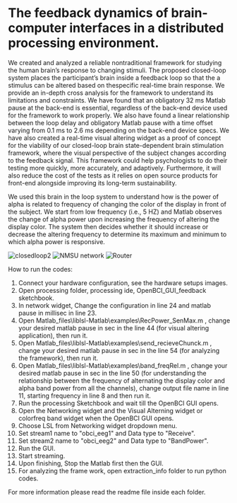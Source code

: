 # The feedback dynamics of brain-computer interfaces in a distributed processing environment.

We created and analyzed a reliable nontraditional framework for studying the human brain’s response to changing  stimuli. The proposed closed-loop system places the participant’s brain inside a feedback loop so that the a stimulus can be altered based on thespecific real-time brain response. We provide an in-depth cross analysis for the framework to understand its limitations and constraints.
We have found that an obligatory 32 ms Matlab pause at the back-end is essential,  regardless of the back-end device used for the framework to work properly. We also have found a linear relationship between the loop delay and obligatory Matlab pause with a time offset varying from 0.1 ms to 2.6 ms depending on the back-end device specs. We have also created a real-time visual altering widget as a proof of concept for the viability of our closed-loop brain state-dependent brain stimulation framework, where the visual perspective of the subject changes according to the feedback signal. 
This framework could help psychologists to do their testing more quickly, more accurately, and adaptively. Furthermore, it will also reduce the cost of the tests as it relies on open source products for front-end alongside improving its long-term sustainability.

 We used this brain in the loop system to understand how is the power of alpha is related to frequency of changing the color of the display in front of the subject. We start from low frequency (i.e., 5 HZ) and Matlab observes the change of alpha power upon increasing the frequency of altering the display color. The system then decides whether it should increase or decrease the altering frequency to determine its maximum and minimum to which alpha power is responsive.

![closedloop2](https://user-images.githubusercontent.com/33070648/174880143-0b9c4f18-9fe4-486b-aab7-562c6e8b79be.jpg)
![NMSU network](https://user-images.githubusercontent.com/33070648/175126500-b8b37a39-5fb5-4b67-bc95-e8e51450313d.gif)
![Router](https://user-images.githubusercontent.com/33070648/175126745-ee8fad36-3d03-4330-8215-c30ec29a8144.gif)


How to run the codes:
1. Connect your hardware configuration, see the hardware setups images.
2. Open processing folder, processing ide, OpenBCI_GUI_feedback sketchbook.
3. In network widget, Change the configuration in line 24 and matlab pause in millisec in line 23.
4. Open Matlab_files\liblsl-Matlab\examples\RecPower_SenMax.m , change your desired matlab pause in sec in the line 44  (for visual altering application), then run it. 
5. Open Matlab_files\liblsl-Matlab\examples\send_recieveChunck.m , change your desired matlab pause in sec in the line 54  (for analyzing the framework), then run it.
6. Open Matlab_files\liblsl-Matlab\examples\band_freqRel.m , change your desired matlab pause in sec in the line 50  (for understanding the relationship between the frequency of   alternating the display color and alpha band power from all the channels), change output file name in line 11, starting frequency in line 8 and then run it.
7. Run the processing Sketchbook and wait till the OpenBCI GUI opens.
8. Open the Networking widget and the Visual Alterning widget or colorfreq band widget when the OpenBCI GUI opens.
9. Choose LSL from Networking widget dropdown menu.
10. Set stream1 name to "obci_eeg1" and Data type to "Receive".
11. Set stream2 name to "obci_eeg2" and Data type to "BandPower".
12. Run the GUI.
13. Start streaming.
14. Upon finishing, Stop the Matlab first then the GUI.
15. For analyzing the frame work, open extraction_info folder to run python codes.

For more information please read the readme file inside each folder.


